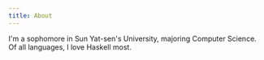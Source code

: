```yaml
---
title: About
---
```

I'm a sophomore in Sun Yat-sen's University, majoring Computer Science.
Of all languages, I love Haskell most.
